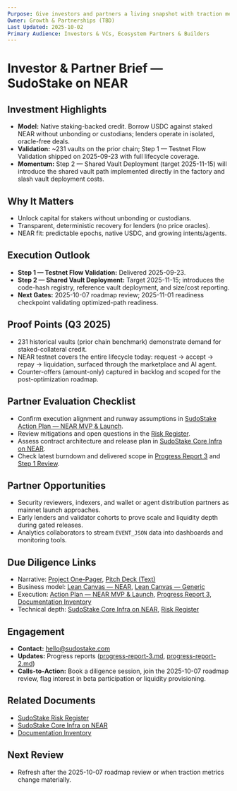 ```yaml
---
Purpose: Give investors and partners a living snapshot with traction metrics and quick links.
Owner: Growth & Partnerships (TBD)
Last Updated: 2025-10-02
Primary Audience: Investors & VCs, Ecosystem Partners & Builders
---
```


# Investor & Partner Brief — SudoStake on NEAR

## Investment Highlights
- **Model:** Native staking-backed credit. Borrow USDC against staked NEAR without unbonding or custodians; lenders operate in isolated, oracle-free deals.
- **Validation:** ~231 vaults on the prior chain; Step 1 — Testnet Flow Validation shipped on 2025-09-23 with full lifecycle coverage.
- **Momentum:** Step 2 — Shared Vault Deployment (target 2025-11-15) will introduce the shared vault path implemented directly in the factory and slash vault deployment costs.

## Why It Matters
- Unlock capital for stakers without unbonding or custodians.
- Transparent, deterministic recovery for lenders (no price oracles).
- NEAR fit: predictable epochs, native USDC, and growing intents/agents.

## Execution Outlook
- **Step 1 — Testnet Flow Validation:** Delivered 2025-09-23.
- **Step 2 — Shared Vault Deployment:** Target 2025-11-15; introduces the code-hash registry, reference vault deployment, and size/cost reporting.
- **Next Gates:** 2025-10-07 roadmap review; 2025-11-01 readiness checkpoint validating optimized-path readiness.

## Proof Points (Q3 2025)
- 231 historical vaults (prior chain benchmark) demonstrate demand for staked-collateral credit.
- NEAR testnet covers the entire lifecycle today: request → accept → repay → liquidation, surfaced through the marketplace and AI agent.
- Counter-offers (amount-only) captured in backlog and scoped for the post-optimization roadmap.

## Partner Evaluation Checklist
- Confirm execution alignment and runway assumptions in [SudoStake Action Plan — NEAR MVP & Launch](../execution/sudostake-action-plan-near-mvp.md).
- Review mitigations and open questions in the [Risk Register](../execution/sudostake-risk-register.md).
- Assess contract architecture and release plan in [SudoStake Core Infra on NEAR](../systems/sudostake-core-infra-on-near.md).
- Check latest burndown and delivered scope in [Progress Report 3](../execution/progress-report-3.md) and [Step 1 Review](../execution/sudostake-m1-progress.md).

## Partner Opportunities
- Security reviewers, indexers, and wallet or agent distribution partners as mainnet launch approaches.
- Early lenders and validator cohorts to prove scale and liquidity depth during gated releases.
- Analytics collaborators to stream `EVENT_JSON` data into dashboards and monitoring tools.

## Due Diligence Links
- Narrative: [Project One-Pager](./project-one-pager-sudostake-near.md), [Pitch Deck (Text)](./pitch-deck-sudostake-near.md)
- Business model: [Lean Canvas — NEAR](../product/lean-canvas-sudostake-near.md), [Lean Canvas — Generic](../product/lean-canvas-sudostake-generic.md)
- Execution: [Action Plan — NEAR MVP & Launch](../execution/sudostake-action-plan-near-mvp.md), [Progress Report 3](../execution/progress-report-3.md), [Documentation Inventory](../meta/documentation-inventory.md)
- Technical depth: [SudoStake Core Infra on NEAR](../systems/sudostake-core-infra-on-near.md), [Risk Register](../execution/sudostake-risk-register.md)

## Engagement
- **Contact:** hello@sudostake.com
- **Updates:** Progress reports ([progress-report-3.md](../execution/progress-report-3.md), [progress-report-2.md](../execution/progress-report-2.md))
- **Calls-to-Action:** Book a diligence session, join the 2025-10-07 roadmap review, flag interest in beta participation or liquidity provisioning.

## Related Documents
- [SudoStake Risk Register](../execution/sudostake-risk-register.md)
- [SudoStake Core Infra on NEAR](../systems/sudostake-core-infra-on-near.md)
- [Documentation Inventory](../meta/documentation-inventory.md)

## Next Review
- Refresh after the 2025-10-07 roadmap review or when traction metrics change materially.
